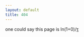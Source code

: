 ```yaml
---
layout: default
title: 404
---
```


one could say this page is ln(1+0)/[τ][tau]

[tau]:http://tauday.com/